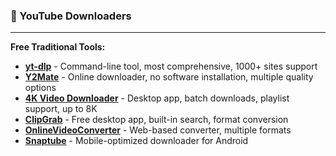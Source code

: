 ### 🎥 YouTube Downloaders
----
**Free Traditional Tools:**
- **[yt-dlp](https://github.com/yt-dlp/yt-dlp)** - Command-line tool, most comprehensive, 1000+ sites support
- **[Y2Mate](https://www.y2mate.com)** - Online downloader, no software installation, multiple quality options
- **[4K Video Downloader](https://www.4kdownload.com)** - Desktop app, batch downloads, playlist support, up to 8K
- **[ClipGrab](https://clipgrab.org)** - Free desktop app, built-in search, format conversion
- **[OnlineVideoConverter](https://www.onlinevideoconverter.pro)** - Web-based converter, multiple formats
- **[Snaptube](https://www.snaptubeapp.com)** - Mobile-optimized downloader for Android